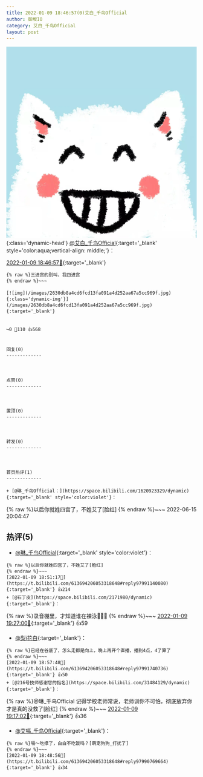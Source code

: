 ```yaml
---
title: 2022-01-09 18:46:57(0)艾白_千鸟Official
author: 御坂IO
category: 艾白_千鸟Official
layout: post
---
```


![img](/images/9ae8b9445fd0665cc014d9080156a45271be73c6.jpg){:class='dynamic-head'}
[@艾白_千鸟Official](https://space.bilibili.com/334537711/dynamic){:target='_blank' style='color:aqua;vertical-align: middle;'}：

[2022-01-09 18:46:57🔗](https://t.bilibili.com/613694206053318648){:target='_blank'}

~~~
{% raw %}三进宫的别叫，我四进宫
{% endraw %}~~~

[![img](/images/2630db8a4cd6fcd13fa091a4d252aa67a5cc969f.jpg){:class='dynamic-img'}](/images/2630db8a4cd6fcd13fa091a4d252aa67a5cc969f.jpg){:target='_blank'}


↪️0 💬110 👍568


回复(0)
-------------



点赞(0)
-------------



置顶(0)
-------------



转发(0)
-------------



首页热评(1)
-------------

+ [@琳_千鸟Official：](https://space.bilibili.com/1620923329/dynamic){:target='_blank' style='color:violet'}：
~~~
{% raw %}以后你就姓四宫了，不姓艾了[脸红]
{% endraw %}~~~
2022-06-15 20:04:47


热评(5)
-------------

+ [@琳_千鸟Official](https://space.bilibili.com/1620923329/dynamic){:target='_blank' style='color:violet'}：
~~~
{% raw %}以后你就姓四宫了，不姓艾了[脸红]
{% endraw %}~~~
[2022-01-09 18:51:17🔗](https://t.bilibili.com/613694206053318648#reply97991140080){:target='_blank'} 👍214
+ [@石丁皮](https://space.bilibili.com/2171980/dynamic){:target='_blank'}：
~~~
{% raw %}录音棚里，才知道谁在裸泳🤭🤭🤭
{% endraw %}~~~
[2022-01-09 19:27:00🔗](https://t.bilibili.com/613694206053318648#reply97994927072){:target='_blank'} 👍59
+ [@梨i花白](https://space.bilibili.com/4859949/dynamic){:target='_blank'}：
~~~
{% raw %}已经在谷底了，怎么走都是向上，晚上再开个直播，播到4点，4了算了
{% endraw %}~~~
[2022-01-09 18:57:48🔗](https://t.bilibili.com/613694206053318648#reply97991740736){:target='_blank'} 👍50
+ [@216号技师感谢您的指名](https://space.bilibili.com/31484129/dynamic){:target='_blank'}：
~~~
{% raw %}@琳_千鸟Official 记得学校老师常说，老师训你不可怕，彻底放弃你才是真的没救了[脸红]
{% endraw %}~~~
[2022-01-09 19:17:02🔗](https://t.bilibili.com/613694206053318648#reply97993756032){:target='_blank'} 👍36
+ [@艾嗝_千鸟Official](https://space.bilibili.com/167220769/dynamic){:target='_blank'}：
~~~
{% raw %}嗝～吃撑了，白白不吃饭吗？[萌宠狗狗_打扰了]
{% endraw %}~~~
[2022-01-09 18:48:56🔗](https://t.bilibili.com/613694206053318648#reply97990769664){:target='_blank'} 👍34


